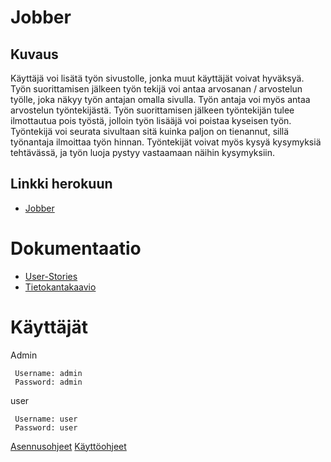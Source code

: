 # Jobber

## Kuvaus
Käyttäjä voi lisätä työn sivustolle, jonka muut käyttäjät voivat hyväksyä. Työn suorittamisen jälkeen työn tekijä voi antaa arvosanan / arvostelun työlle, joka näkyy työn antajan omalla sivulla. Työn antaja voi myös antaa arvostelun työntekijästä. Työn suorittamisen jälkeen työntekijän tulee ilmottautua pois työstä, jolloin työn lisääjä voi poistaa kyseisen työn. Työntekijä voi seurata sivultaan sitä kuinka paljon on tienannut, sillä työnantaja ilmoittaa työn hinnan. Työntekijät voivat myös kysyä kysymyksiä tehtävässä, ja työn luoja pystyy vastaamaan näihin kysymyksiin.

## Linkki herokuun
* [Jobber](https://tsoha-jobber.herokuapp.com/jobs/new/)

# Dokumentaatio
* [User-Stories](https://github.com/nicholsss/Jobber/blob/master/Documentation/user_story.md)
* [Tietokantakaavio](https://github.com/nicholsss/Jobber/blob/master/Documentation/UusiKaavio.png)

# Käyttäjät
Admin
```
 Username: admin
 Password: admin
```
user
```
 Username: user
 Password: user 
```


[Asennusohjeet](https://github.com/nicholsss/Jobber/blob/master/Documentation/Asennusohje.md)
[Käyttöohjeet](https://github.com/nicholsss/Jobber/blob/master/Documentation/Kayttoohje.md)


